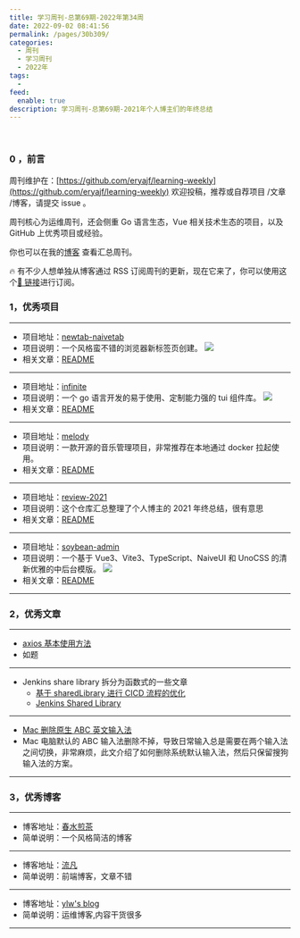```yaml
---
title: 学习周刊-总第69期-2022年第34周
date: 2022-09-02 08:41:56
permalink: /pages/30b309/
categories:
  - 周刊
  - 学习周刊
  - 2022年
tags:
  -
feed:
  enable: true
description: 学习周刊-总第69期-2021年个人博主们的年终总结
---
```


<br><ArticleTopAd></ArticleTopAd>

### 0 ，前言

周刊维护在：[https://github.com/eryajf/learning-weekly](https://github.com/eryajf/learning-weekly) 欢迎投稿，推荐或自荐项目 /文章 /博客，请提交 issue 。

周刊核心为运维周刊，还会侧重 Go 语言生态，Vue 相关技术生态的项目，以及 GitHub 上优秀项目或经验。

你也可以在我的[博客](https://wiki.eryajf.net/learning-weekly/) 查看汇总周刊。

🔥 有不少人想单独从博客通过 RSS 订阅周刊的更新，现在它来了，你可以使用这个[🔗 链接](https://wiki.eryajf.net/learning-weekly.xml)进行订阅。

### 1，优秀项目

---

- 项目地址：[newtab-naivetab](https://github.com/GXFG/newtab-naivetab)
- 项目说明：一个风格蛮不错的浏览器新标签页创建。
  ![](http://t.eryajf.net/imgs/2022/08/fdfe65cb3dcaa78b.png)
- 相关文章：[README](https://github.com/GXFG/newtab-naivetab#readme)

---

- 项目地址：[infinite](https://github.com/fzdwx/infinite)
- 项目说明：一个 go 语言开发的易于使用、定制能力强的 tui 组件库。
  ![](http://t.eryajf.net/imgs/2022/08/0a9c9d71226aa0dc.gif)
- 相关文章：[README](https://github.com/fzdwx/infinite#readme)

---

- 项目地址：[melody](https://github.com/foamzou/melody)
- 项目说明：一款开源的音乐管理项目，非常推荐在本地通过 docker 拉起使用。
- 相关文章：[README](https://github.com/foamzou/melody#readme)

---

- 项目地址：[review-2021](https://github.com/saveweb/review-2021)
- 项目说明：这个仓库汇总整理了个人博主的 2021 年终总结，很有意思
- 相关文章：[README](https://github.com/saveweb/review-2021#readme)

---

- 项目地址：[soybean-admin](https://github.com/honghuangdc/soybean-admin)
- 项目说明：一个基于 Vue3、Vite3、TypeScript、NaiveUI 和 UnoCSS 的清新优雅的中后台模版。
  ![](http://t.eryajf.net/imgs/2022/08/49af348ad9e5bcf5.png)
- 相关文章：[README](https://github.com/honghuangdc/soybean-admin#readme)

---

### 2，优秀文章

---

- [axios 基本使用方法](https://liuvan.com/webtool/60828e3f3f7b296da91c7b4b)
- 如题

---

- Jenkins share library 拆分为函数式的一些文章
  - [基于 sharedLibrary 进行 CICD 流程的优化](https://iblog.zone/archives/%E5%9F%BA%E4%BA%8Esharedlibrary%E8%BF%9B%E8%A1%8Ccicd%E6%B5%81%E7%A8%8B%E7%9A%84%E4%BC%98%E5%8C%96/)
  - [Jenkins Shared Library](https://dayarch.top/p/jenkins-shared-library.html)

---

- [Mac 删除原生 ABC 英文输入法](https://ssnhd.com/2022/01/01/mac-inputdel/)
- Mac 电脑默认的 ABC 输入法删除不掉，导致日常输入总是需要在两个输入法之间切换，非常麻烦，此文介绍了如何删除系统默认输入法，然后只保留搜狗输入法的方案。

---

### 3，优秀博客

---

- 博客地址：[春水煎茶](https://writings.sh/)
- 简单说明：一个风格简洁的博客

---

- 博客地址：[流凡](https://liuvan.com/)
- 简单说明：前端博客，文章不错

---

- 博客地址：[ylw's blog](https://iblog.zone/)
- 简单说明：运维博客,内容干货很多

---


<br><ArticleTopAd></ArticleTopAd>
